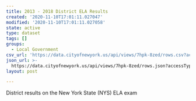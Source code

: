 ```yaml
---
title: 2013 - 2018 District ELA Results
created: '2020-11-10T17:01:11.027047'
modified: '2020-11-10T17:01:11.027058'
state: active
type: dataset
tags: []
groups:
  - Local Government
csv_url: 'https://data.cityofnewyork.us/api/views/7hpk-8zed/rows.csv?accessType=DOWNLOAD'
json_url: >-
  https://data.cityofnewyork.us/api/views/7hpk-8zed/rows.json?accessType=DOWNLOAD
layout: post

---
```

District results on the New York State (NYS) ELA exam
